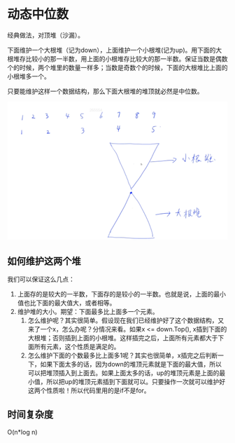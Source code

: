 # 动态中位数

经典做法，对顶堆（沙漏）。

下面维护一个大根堆（记为down），上面维护一个小根堆(记为up)。用下面的大根堆存比较小的那一半数，用上面的小根堆存比较大的那一半数。保证当数是偶数个的时候，两个堆里的数量一样多；当数是奇数个的时候，下面的大根堆比上面的小根堆多一个。

只要能维护这样一个数据结构，那么下面大根堆的堆顶就必然是中位数。

![](imgs/1.png)

## 如何维护这两个堆

我们可以保证这么几点：

1. 上面存的是较大的一半数，下面存的是较小的一半数。也就是说，上面的最小值也比下面的最大值大，或者相等。
2. 维护堆的大小。期望：下面最多比上面多一个元素。
   1. 怎么维护呢？其实很简单。假设现在我们已经维护好了这个数据结构，又来了一个x，怎么办呢？分情况来看。如果x <= down.Top(), x插到下面的大根堆；否则插到上面的小根堆。这样插完之后，上面所有元素都大于下面所有元素，这个性质是满足的。
   2. 怎么维护下面的个数最多比上面多1呢？其实也很简单，x插完之后判断一下，如果下面太多的话，因为down的堆顶元素就是下面的最大值，所以可以把堆顶插入到上面去。如果上面太多的话，up的堆顶元素是上面的最小值，所以把up的堆顶元素插到下面就可以。只要操作一次就可以维护好这两个性质啦！所以代码里用的是if不是for。

## 时间复杂度

O(n*log n)
